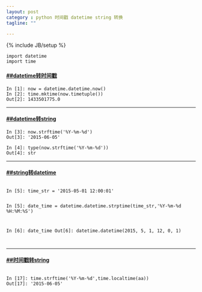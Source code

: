 ```yaml
---
layout: post
category : python 时间戳 datetime string 转换
tagline: ""

---
```

{% include JB/setup %}


```
import datetime
import time
```

<h4><a href="#t0">##datetime转时间戳</a></h4>

```
In [1]: now = datetime.datetime.now()
In [2]: time.mktime(now.timetuple())
Out[2]: 1433501775.0
```


----------
<h4><a href="#t1">##datetime转string</a></h4>

```
In [3]: now.strftime('%Y-%m-%d')
Out[3]: '2015-06-05'

In [4]: type(now.strftime('%Y-%m-%d'))
Out[4]: str
```

----------
<h4><a href="#t2">##string转datetime</a></h4>

<code>
In [5]: time_str = '2015-05-01 12:00:01'

In [5]: date_time = datetime.datetime.strptime(time_str,'%Y-%m-%d %H:%M:%S')

In [6]: date_time
Out[6]: datetime.datetime(2015, 5, 1, 12, 0, 1)

</code>


----------
<h4><a href="#t3">##时间戳转string</a></h4>

<code>
In [17]: time.strftime('%Y-%m-%d',time.localtime(aa))
Out[17]: '2015-06-05'
</code>
